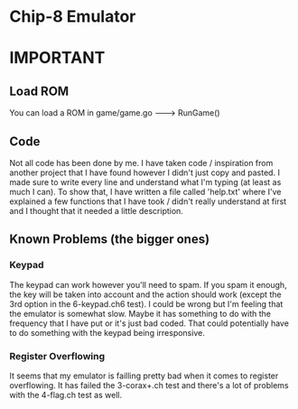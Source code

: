 # Chip-8 Emulator
# IMPORTANT

## Load ROM
You can load a ROM in game/game.go ---> RunGame()

## Code
Not all code has been done by me. I have taken code / inspiration from another project that I have found however I didn't just copy and 
pasted. I made sure to write every line and understand what I'm typing (at least as much I can). To show that, I have written a file
called 'help.txt' where I've explained a few functions that I have took / didn't really understand at first and I thought that it needed
a little description.

## Known Problems (the bigger ones)
### Keypad
The keypad can work however you'll need to spam. If you spam it enough, the key will be taken into account and the action should
work (except the 3rd option in the 6-keypad.ch6 test). I could be wrong but I'm feeling that the emulator is somewhat slow. Maybe it
has something to do with the frequency that I have put or it's just bad coded. That could potentially have to do something with the keypad
being irresponsive.

### Register Overflowing
It seems that my emulator is failling pretty bad when it comes to register overflowing. It has failed the 3-corax+.ch test and there's a lot
of problems with the 4-flag.ch test as well.